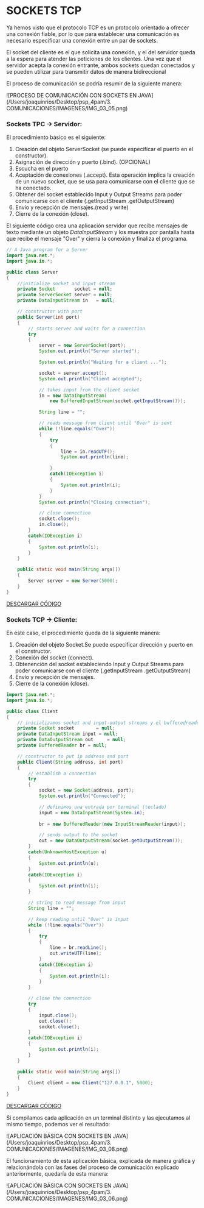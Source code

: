 # SOCKETS TCP

Ya hemos visto que el protocolo TCP es un protocolo orientado a ofrecer una conexión fiable, por lo que para establecer una comunicación es necesario especificar una conexión entre un par de sockets. 

El socket del cliente es el que solicita una conexión, y el del servidor queda a la espera para atender las peticiones de los clientes. Una vez que el servidor acepta la conexión entrante, ambos sockets quedan conectados y se pueden utilizar para transmitir datos de manera bidireccional

El proceso de comunicación se podría resumir de la siguiente manera:

![PROCESO DE COMUNICACIÓN CON SOCKETS EN JAVA](/Users/joaquinrios/Desktop/psp_4pam/3. COMUNICACIONES/IMAGENES/IMG_03_05.png)

### Sockets TPC → Servidor:

El procedimiento básico es el siguiente:

1. Creación del objeto ServerSocket (se puede especificar el puerto en el constructor). 
2. Asignación de dirección y puerto (.bind). (OPCIONAL)
3. Escucha en el puerto
4. Aceptación de conexiones (.accept). Esta operación implica la creación de un nuevo socket, que se usa para comunicarse con el cliente que se ha conectado.
5. Obtener del socket establecido Input y Output Streams para poder comunicarse con el cliente (.getInputStream .getOutputStream)
6. Envío y recepción de mensajes.(read y write)
7. Cierre de la conexión (close).

El siguiente código crea una aplicación servidor que recibe mensajes de texto mediante un objeto *DataInputStream* y los muestra por pantalla hasta que recibe el mensaje "Over" y cierra la conexión y finaliza el programa.

```JAVA
// A Java program for a Server 
import java.net.*; 
import java.io.*; 

public class Server 
{ 
	//initialize socket and input stream 
	private Socket		 socket = null; 
	private ServerSocket server = null; 
	private DataInputStream in	 = null; 

	// constructor with port 
	public Server(int port) 
	{ 
		// starts server and waits for a connection 
		try
		{ 
			server = new ServerSocket(port); 
			System.out.println("Server started"); 

			System.out.println("Waiting for a client ..."); 

			socket = server.accept(); 
			System.out.println("Client accepted"); 

			// takes input from the client socket 
			in = new DataInputStream( 
				new BufferedInputStream(socket.getInputStream())); 

			String line = ""; 

			// reads message from client until "Over" is sent 
			while (!line.equals("Over")) 
			{ 
				try
				{ 
					line = in.readUTF(); 
					System.out.println(line); 

				} 
				catch(IOException i) 
				{ 
					System.out.println(i); 
				} 
			} 
			System.out.println("Closing connection"); 

			// close connection 
			socket.close(); 
			in.close(); 
		} 
		catch(IOException i) 
		{ 
			System.out.println(i); 
		} 
	} 

	public static void main(String args[]) 
	{ 
		Server server = new Server(5000); 
	} 
} 
```

[DESCARGAR CÓDIGO](CODIGO/Server.java)


### Sockets TCP → Cliente:

En este caso, el procedimiento queda de la siguiente manera:

1. Creación del objeto Socket.Se puede especificar dirección y puerto en el constructor.
2. Conexión del socket (connect).
3. Obtenención del socket estableciendo Input y Output Streams para poder comunicarse con el cliente (.getInputStream .getOutputStream)
4. Envío y recepción de mensajes.
5. Cierre de la conexión (close).

```JAVA
import java.net.*;
import java.io.*; 

public class Client
{
	// inicializamos socket and input-output streams y el bufferedreader
	private Socket socket		 = null;
	private DataInputStream input = null;
    private DataOutputStream out	 = null;
    private BufferedReader br = null;

	// constructor to put ip address and port
	public Client(String address, int port)
	{
        // establish a connection
		try
		{
			socket = new Socket(address, port);
			System.out.println("Connected");

			// definimos una entrada por terminal (teclado)
            input = new DataInputStream(System.in);
            
            br = new BufferedReader(new InputStreamReader(input));

			// sends output to the socket
			out = new DataOutputStream(socket.getOutputStream());
		}
		catch(UnknownHostException u)
		{
			System.out.println(u);
		}
		catch(IOException i)
		{
			System.out.println(i);
		}

		// string to read message from input
		String line = "";

		// keep reading until "Over" is input
		while (!line.equals("Over"))
		{
			try
			{
                line = br.readLine();
				out.writeUTF(line);
			}
			catch(IOException i)
			{
				System.out.println(i);
			}
		}

		// close the connection
		try
		{
			input.close();
			out.close();
			socket.close();
		}
		catch(IOException i)
		{
			System.out.println(i);
		}
	}

	public static void main(String args[])
	{
		Client client = new Client("127.0.0.1", 5000);
	}
}
```

[DESCARGAR CÓDIGO](CODIGO/Client.java)

Si compilamos cada aplicación en un terminal distinto y las ejecutamos al mismo tiempo, podemos ver el resultado:

![APLICACIÓN BÁSICA CON SOCKETS EN JAVA](/Users/joaquinrios/Desktop/psp_4pam/3. COMUNICACIONES/IMAGENES/IMG_03_08.png)

El funcionamiento de esta aplicación básica, explicada de manera gráfica y relacionándola con las fases del proceso de comunicación explicado anteriormente, quedaría de esta manera:

![APLICACIÓN BÁSICA CON SOCKETS EN JAVA](/Users/joaquinrios/Desktop/psp_4pam/3. COMUNICACIONES/IMAGENES/IMG_03_06.png)

## 
